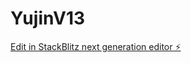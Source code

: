 # YujinV13

[Edit in StackBlitz next generation editor ⚡️](https://stackblitz.com/~/github.com/scoshields/YujinV13)